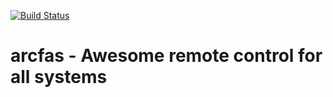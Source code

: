 [![Build Status](https://travis-ci.org/stryku/arcfas.svg?branch=master)](https://travis-ci.org/stryku/arcfas)

# arcfas - Awesome remote control for all systems

